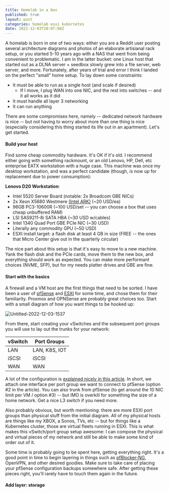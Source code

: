 ```yaml
---
title: Homelab in a box
published: true
layout: post
categories: homelab esxi kubernetes
date: 2022-12-03T20:07:08Z
---
```


A homelab is born in one of two ways: either you are a Reddit user posting several architecture diagrams and photos of an elaborate artisianal rack setup, or you started 5-10 years ago with a NAS that went from being convenient to problematic. I am in the latter bucket: one Linux host that started out as a DLNA server + seedbox slowly grew into a file server, web server, and more. Fortunately, after years of trial and error I think I landed on the perfect "small" home setup. To lay down some constraints:

- It must be able to run as a single host (and scale if desired)
  - If I move, I plug WAN into one NIC, and the rest into switches -- and it all works as it did
- It must handle all layer 3 networking
- It can run anything

There are some compromises here, namely -- dedicated network hardware is nice -- but not having to worry about more than one thing is nice (especially considering this thing started its life out in an apartment). Let's get started.

#### Build your host

Find some cheap commodity hardware. It's OK if it's old. I recommend either going with something rackmount, or an old Lenovo, HP, Dell, etc enterprise EATX workstation with a huge case. This machine was once my desktop workstation, and was a perfect candidate (though, is now up for replacement due to power consumption):

**Lenovo D20 Workstation**:
- Intel 5520 Server Board (notable: 2x Broadcom GBE NICs)
- 2x Xeon X5680 Westmere [(Intel ARK)](https://ark.intel.com/content/www/us/en/ark/products/47916/intel-xeon-processor-x5680-12m-cache-3-33-ghz-6-40-gts-intel-qpi.html) (~20 USD/ea)
- 96GB PC3-10600R (~100 USD/set -- you can choose a box that uses cheap unbuffered RAM)
- LSI SAS9211-8i SATA HBA (~30 USD w/cables)
- Intel 1340 Quad Port GBE PCIe NIC (~30 USD)
- Literally any commodity GPU (~50 USD)
- ESXI install target: a flash disk at least 4 GB in size (FREE -- the ones that Micro Center give out in the quarterly circular)

The nice part about this setup is that it's easy to move to a new machine. Yank the flash disk and the PCIe cards, move them to the new box, and everything should work as expected. You can make more performant choices (NVME, SFP), but for my needs platter drives and GBE are fine.

#### Start with the basics

A firewall and a VM host are the first things that need to be sorted. I have been a user of [pfSense](https://www.pfsense.org/) and [ESXI](https://www.vmware.com/products/esxi-and-esx.html) for some time, and chose them for their familiarity. Proxmox and OPNSense are probably great choices too. Start with a small diagram of how you want things to be hooked up:

![Untitled-2022-12-03-1537](https://user-images.githubusercontent.com/396039/205463194-02206c5e-ac44-4d9f-bc2f-45baaa782cee.png)

From there, start creating your vSwitches and the subsequent port groups you will use to lay out the trunks for your network:

| vSwitch | Port Groups   |
|---------|---------------|
| LAN     | LAN, K8S, IOT |
| iSCSI   | iSCSI         |
| WAN     | WAN           |

A lot of the configuration is [explained nicely in this article](https://www.virtualizationhowto.com/2022/03/pfsense-vlan-to-vlan-routing-in-vmware-esxi/). In short, we attach one interface per port group we want to connect to pfSense (option #2 in the article). You can also trunk from pfSense (to get around the 10 NIC limit per VM / option #3) -- but IMO is overkill for something the size of a home network. Get a nice L3 switch if you need more.

Also probably obvious, but worth mentioning: there are more ESXI port groups than physical stuff from the initial diagram. All of my physical hosts are things like my XBOX, a Sonos, TVs, etc -- but for things like a Kubernetes cluster, those are virtual fleets running in ESXI. This is what makes this vSwitch/port group setup awesome: I can compose the physical and virtual pieces of my network and still be able to make some kind of order out of it.

Some time is probably going to be spent here, getting everything right. It's a good point in time to begin layering in things such as [pfBlocker-NG](https://docs.netgate.com/pfsense/en/latest/packages/pfblocker.html), OpenVPN, and other desired goodies. Make sure to take care of placing your pfSense configuration backups somewhere safe. After getting these pieces right, you'll rarely have to touch them again in the future.

#### Add layer: storage


